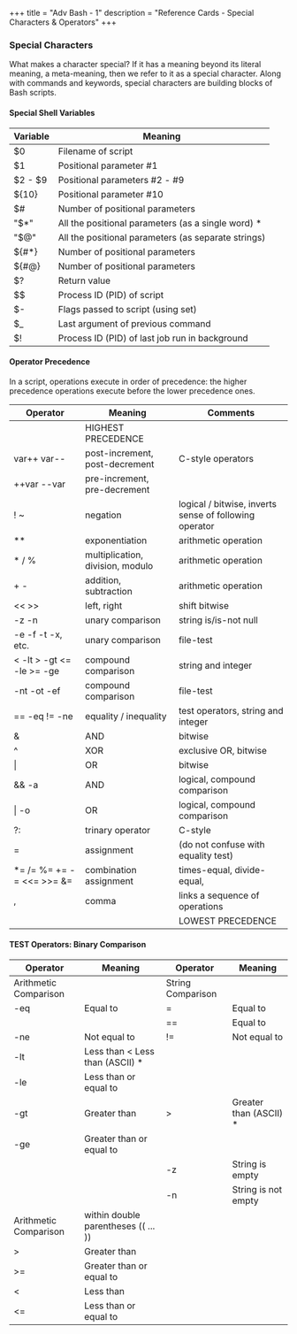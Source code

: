 +++
title = "Adv Bash - 1"
description = "Reference Cards - Special Characters & Operators"
+++

### Special Characters

What makes a character special? If it has a meaning beyond its literal meaning, a meta-meaning, then we refer to it as a special character. Along with commands and keywords, special characters are building blocks of Bash scripts.


#### Special Shell Variables


  Variable |	Meaning 
|--------|--------|
$0	     |   Filename of script
$1	     |   Positional parameter #1
$2 - $9	 |   Positional parameters #2 - #9
${10}	 |   Positional parameter #10
$#	     |   Number of positional parameters
"$*"	 |   All the positional parameters (as a single word) *
"$@"	 |   All the positional parameters (as separate strings)
${#*}	 |   Number of positional parameters
${#@}	 |   Number of positional parameters
$?	     |   Return value
$$	     |   Process ID (PID) of script
$-	     |   Flags passed to script (using set)
$_	     |   Last argument of previous command
$!	     |   Process ID (PID) of last job run in background


#### Operator Precedence

In a script, operations execute in order of precedence: the higher precedence operations execute before the lower precedence ones.



 Operator | Meaning | Comments
|----|----|------
|| HIGHEST PRECEDENCE
|var++ var--	|post-increment, post-decrement	|C-style operators
| ++var --var	|pre-increment, pre-decrement	 
| ! ~	|negation|	logical / bitwise, inverts sense of following operator 
| **	|exponentiation|	arithmetic operation
| * / %	|multiplication, division, modulo|	arithmetic operation
| + -	|addition, subtraction|	arithmetic operation
| << >>	|left, right| shift	bitwise
| -z -n	|unary comparison|	string is/is-not null
| -e -f -t -x, etc.	|unary comparison|	file-test
| < -lt > -gt <= -le >= -ge	|compound comparison|	string and integer
| -nt -ot -ef	|compound comparison|	file-test
| == -eq != -ne|equality / inequality |	test operators, string and integer
| &	    |AND	|bitwise
| ^	    |XOR	|exclusive OR, bitwise
| \|	    |OR	|bitwise
| && -a	|AND|	logical, compound comparison
| \| -o	|OR |logical, compound comparison 
| ?:	|trinary operator	|C-style
| =	|assignment|	(do not confuse with equality test)
| *= /= %= += -= <<= >>= &=	|combination assignment|	times-equal, divide-equal,|  mod-equal, etc.
| ,	|comma|	links a sequence of operations
|||LOWEST PRECEDENCE


####  TEST Operators: Binary Comparison

Operator|Meaning|Operator|Meaning
----|----|----|---- 
Arithmetic Comparison|	 	 	|String Comparison|	 
-eq	|Equal to| = |	Equal to
||| == | 	Equal to
-ne	| Not equal to	 |	!=	| Not equal to
-lt	| Less than	 	\<	Less than (ASCII) *
-le	| Less than or equal to	 | | 	 	 
-gt	| Greater than	 |	\>	| Greater than (ASCII) *
-ge	| Greater than or equal to | | |	 	 	 
||| -z |	String is empty
||| -n |    String is not empty
Arithmetic Comparison| within double parentheses (( ... ))	 | | 	 	 
>	|Greater than	 	 	 
>=	|Greater than or equal to	 	 	 
<	|Less than	 	 	 
<=	|Less than or equal to	 	 	 


